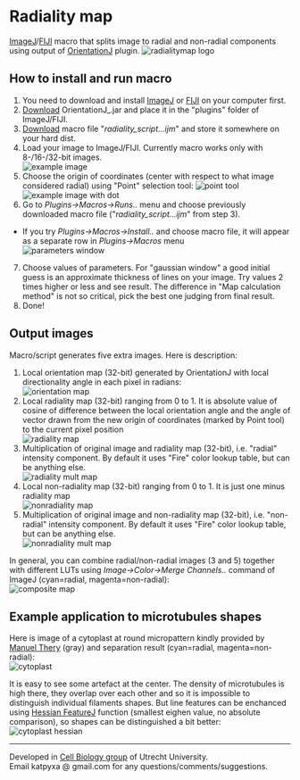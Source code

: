 # Radiality map

[ImageJ](https://imagej.nih.gov/ij/)/[FIJI](http://fiji.sc/) macro that splits image to radial and non-radial components using output of [OrientationJ](http://bigwww.epfl.ch/demo/orientation/) plugin.
![radialitymap logo](http://katpyxa.info/software/radialitymap_logo.png "logo")

## How to install and run macro

1. You need to download and install [ImageJ](https://imagej.nih.gov/ij/download.html) or [FIJI](http://fiji.sc/#download) on your computer first.
2. [Download](http://bigwww.epfl.ch/demo/orientation/OrientationJ_.jar) OrientationJ_.jar and place it in the "plugins" folder of ImageJ/FIJI. 
3. [Download](https://raw.githubusercontent.com/ekatrukha/radialitymap/master/radiality_script_v1_1_20170222.ijm) macro file "*radiality_script...ijm*" and store it somewhere on your hard dist.
4. Load your image to ImageJ/FIJI. Currently macro works only with 8-/16-/32-bit images.  
![example image](http://katpyxa.info/software/radialitymap/image_example.png "example image")
5. Choose the origin of coordinates (center with respect to what image considered radial) using "Point" selection tool:
![point tool](http://katpyxa.info/software/radialitymap/fiji_point_tool.png "point tool")
![example image with dot](http://katpyxa.info/software/radialitymap/image_with_point.png "example image with dot")
6. Go to *Plugins->Macros->Runs..* menu and choose previously downloaded macro file ("*radiality_script...ijm*" from step 3).
  * If you try *Plugins->Macros->Install..* and choose macro file, it will appear as a separate row in *Plugins->Macros* menu  
![parameters window](http://katpyxa.info/software/radialitymap/parameters_window.png "parameters window") 
7. Choose values of parameters. For "gaussian window" a good initial guess is an approximate thickness of lines on your image. 
Try values 2 times higher or less and see result. 
The difference in "Map calculation method" is not so critical, pick the best one judging from final result.
8. Done!

## Output images

Macro/script generates five extra images. Here is description:  

1. Local orientation map (32-bit) generated by OrientationJ with local directionality angle in each pixel in radians:  
![orientation map](http://katpyxa.info/software/radialitymap/orientation_map.png "orientation map")  
2. Local radiality map (32-bit) ranging from 0 to 1. It is absolute value of cosine of difference between the local orientation angle and the angle of vector drawn from the new origin of coordinates (marked by Point tool) to the current pixel position  
![radiality map](http://katpyxa.info/software/radialitymap/radialitymap.png "radiality map")
3. Multiplication of original image and radiality map (32-bit), i.e. "radial" intensity component. By default it uses "Fire" color lookup table, but can be anything else.  
![radiality mult map](http://katpyxa.info/software/radialitymap/radialitymap_mult.png "radiality mult map")
4. Local non-radiality map (32-bit) ranging from 0 to 1. It is just one minus radiality map  
![nonradiality map](http://katpyxa.info/software/radialitymap/nonradialitymap.png "nonradiality map")
5. Multiplication of original image and non-radiality map (32-bit), i.e. "non-radial" intensity component. By default it uses "Fire" color lookup table, but can be anything else.  
![nonradiality mult map](http://katpyxa.info/software/radialitymap/nonradialitymap_mult.png "nonradiality mult map")

In general, you can combine radial/non-radial images (3 and 5) together with different LUTs using *Image->Color->Merge Channels..* command of ImageJ (cyan=radial, magenta=non-radial):  
![composite map](http://katpyxa.info/software/radialitymap/composite_maps.png "composite map")


## Example application to microtubules shapes

Here is image of a cytoplast at round micropattern kindly provided by [Manuel Thery](http://www.cytomorpholab.com/index.php?page=lab-members) (gray) and separation result (cyan=radial, magenta=non-radial):  
![cytoplast](http://katpyxa.info/software/radialitymap/cytoplasts_decomposed.png "cytoplast")  

It is easy to see some artefact at the center. The density of microtubules is high there, they overlap over each other and so it is impossible to distinguish individual filaments shapes. But line features can be enchanced using [Hessian FeatureJ](https://imagescience.org/meijering/software/featurej/hessian/) function (smallest eighen value, no absolute comparison), so shapes can be distinguished a bit better:  
![cytoplast hessian](http://katpyxa.info/software/radialitymap/cytoplasts_decomposed_hessian.png "cytoplast after hessian")


---
Developed in [Cell Biology group](http://cellbiology.science.uu.nl/) of Utrecht University.  
Email katpyxa @ gmail.com for any questions/comments/suggestions.

